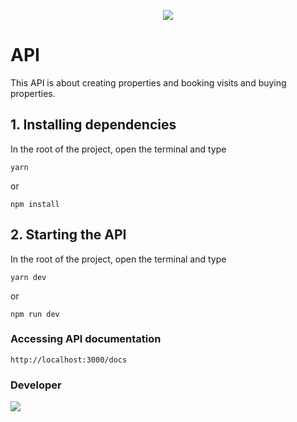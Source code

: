 <p align="center">
  <img src="https://img.shields.io/badge/node-18.11.18-blue">
</p>

# API

This API is about creating properties and booking visits and buying properties.

## 1. Installing dependencies

In the root of the project, open the terminal and type

```
yarn
```

or

```
npm install
```

## 2. Starting the API

In the root of the project, open the terminal and type

```
yarn dev
```

or

```
npm run dev
```

### Accessing API documentation

```
http://localhost:3000/docs
```

### Developer

<a href="https://www.linkedin.com/in/rodrigo-de-jesus-silva">
  <img src="./icon-linkedin.png" />
</a>
